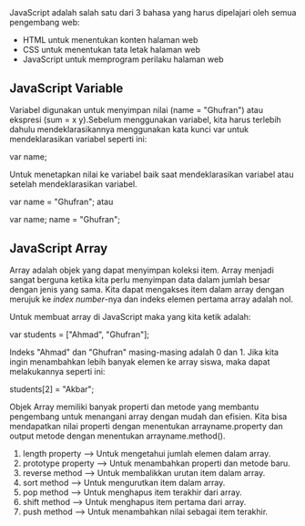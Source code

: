 ## 
JavaScript adalah salah satu dari 3 bahasa yang harus dipelajari oleh semua pengembang web: 
- HTML untuk menentukan konten halaman web
- CSS untuk menentukan tata letak halaman web
- JavaScript untuk memprogram perilaku halaman web

## JavaScript Variable

Variabel digunakan untuk menyimpan nilai (name = "Ghufran") atau ekspresi (sum = x y).Sebelum menggunakan variabel, kita harus terlebih dahulu mendeklarasikannya menggunakan kata kunci var untuk mendeklarasikan variabel seperti ini: 

var name; 

Untuk menetapkan nilai ke variabel baik saat mendeklarasikan variabel atau setelah mendeklarasikan variabel.

 var name = "Ghufran"; atau 
 
 var name; 
 name = "Ghufran"; 

## JavaScript Array

Array adalah objek yang dapat menyimpan koleksi item. Array menjadi sangat berguna ketika kita perlu menyimpan data dalam jumlah besar dengan jenis yang sama. Kita dapat mengakses item dalam array dengan merujuk ke _index number_-nya dan indeks elemen pertama array adalah nol. 

Untuk membuat array di JavaScript maka yang kita ketik adalah:

var students = ["Ahmad", "Ghufran"];

Indeks "Ahmad" dan "Ghufran" masing-masing adalah 0 dan 1. Jika kita ingin menambahkan lebih banyak elemen ke array siswa, maka dapat melakukannya seperti ini:

students[2] = "Akbar";

Objek Array memiliki banyak properti dan metode yang membantu pengembang untuk menangani array dengan mudah dan efisien. Kita bisa mendapatkan nilai properti dengan menentukan arrayname.property dan output metode dengan menentukan arrayname.method().

1. length property –> Untuk mengetahui jumlah elemen dalam array.
2. prototype property –> Untuk menambahkan properti dan metode baru.
3. reverse method –> Untuk membalikkan urutan item dalam array.
4. sort method –> Untuk mengurutkan item dalam array.
5. pop method –> Untuk menghapus item terakhir dari array.
6. shift method –> Untuk menghapus item pertama dari array. 
7. push method –> Untuk menambahkan nilai sebagai item terakhir.

